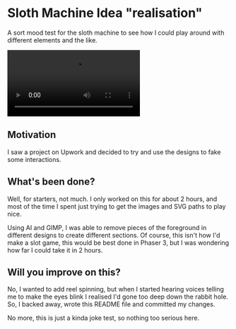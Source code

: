 # Sloth Machine Idea "realisation"

A sort mood test for the sloth machine to see how I could play around with different elements and the like.

<video src="./sloth-demo.mp4"></video>

## Motivation

I saw a project on Upwork and decided to try and use the designs to fake some interactions.

## What's been done?

Well, for starters, not much. I only worked on this for about 2 hours, and most of the time I spent just trying to get the images and SVG paths to play nice.

Using AI and GIMP, I was able to remove pieces of the foreground in different designs to create different sections. Of course, this isn't how I'd make a slot game, this would be best done in Phaser 3, but I was wondering how far I could take it in 2 hours.

## Will you improve on this?

No, I wanted to add reel spinning, but when I started hearing voices telling me to make the eyes blink I realised I'd gone too deep down the rabbit hole. So, I backed away, wrote this README file and committed my changes.

No more, this is just a kinda joke test, so nothing too serious here.
